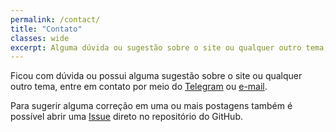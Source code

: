 ```yaml
---
permalink: /contact/
title: "Contato"
classes: wide
excerpt: Alguma dúvida ou sugestão sobre o site ou qualquer outro tema, entre em contato por meio do Telegram ou e-mail.
---
```


Ficou com dúvida ou possui alguma sugestão sobre o site ou qualquer outro tema, entre em contato por meio do [Telegram](https://t.me/ErickRibeiro) ou [e-mail](mailto:erick.ribeiro.16@gmail.com).  
  
Para sugerir alguma correção em uma ou mais postagens também é possível abrir uma [Issue](https://github.com/erickrribeiro/erickrribeiro.github.io/issues/new) direto no repositório do GitHub.
